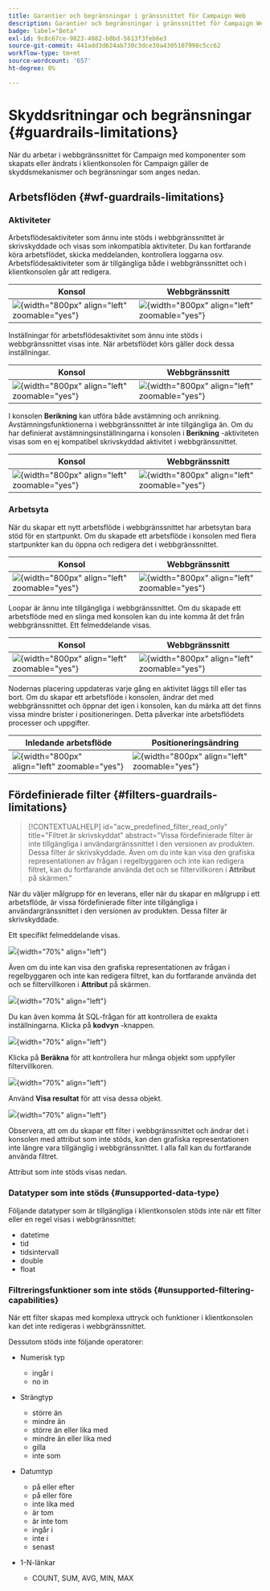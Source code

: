 ```yaml
---
title: Garantier och begränsningar i gränssnittet för Campaign Web
description: Garantier och begränsningar i gränssnittet för Campaign Web
badge: label="Beta"
exl-id: 9c8c67ce-9823-4082-b0bd-5613f3feb6e3
source-git-commit: 441add3d624ab730c3dce39a4305107998c5cc62
workflow-type: tm+mt
source-wordcount: '657'
ht-degree: 0%

---
```


# Skyddsritningar och begränsningar {#guardrails-limitations}

När du arbetar i webbgränssnittet för Campaign med komponenter som skapats eller ändrats i klientkonsolen för Campaign gäller de skyddsmekanismer och begränsningar som anges nedan.

## Arbetsflöden {#wf-guardrails-limitations}

### Aktiviteter

Arbetsflödesaktiviteter som ännu inte stöds i webbgränssnittet är skrivskyddade och visas som inkompatibla aktiviteter. Du kan fortfarande köra arbetsflödet, skicka meddelanden, kontrollera loggarna osv. Arbetsflödesaktiviteter som är tillgängliga både i webbgränssnittet och i klientkonsolen går att redigera.

| Konsol | Webbgränssnitt |
| --- | --- |
| ![](assets/limitations-activities-console.png){width="800px" align="left" zoomable="yes"} | ![](assets/limitations-activities-web.png){width="800px" align="left" zoomable="yes"} |

Inställningar för arbetsflödesaktivitet som ännu inte stöds i webbgränssnittet visas inte. När arbetsflödet körs gäller dock dessa inställningar.

| Konsol | Webbgränssnitt |
| --- | --- |
| ![](assets/limitations-options-console.png){width="800px" align="left" zoomable="yes"} | ![](assets/limitations-options-web.png){width="800px" align="left" zoomable="yes"} |

I konsolen **Berikning** kan utföra både avstämning och anrikning. Avstämningsfunktionerna i webbgränssnittet är inte tillgängliga än. Om du har definierat avstämningsinställningarna i konsolen i **Berikning** -aktiviteten visas som en ej kompatibel skrivskyddad aktivitet i webbgränssnittet.

| Konsol | Webbgränssnitt |
| --- | --- |
| ![](assets/limitations-options-console.png){width="800px" align="left" zoomable="yes"} | ![](assets/limitations-options-web.png){width="800px" align="left" zoomable="yes"} |

### Arbetsyta

När du skapar ett nytt arbetsflöde i webbgränssnittet har arbetsytan bara stöd för en startpunkt. Om du skapade ett arbetsflöde i konsolen med flera startpunkter kan du öppna och redigera det i webbgränssnittet.

| Konsol | Webbgränssnitt |
| --- | --- |
| ![](assets/limitations-multiple-console.png){width="800px" align="left" zoomable="yes"} | ![](assets/limitations-multiple-web.png){width="800px" align="left" zoomable="yes"} |

Loopar är ännu inte tillgängliga i webbgränssnittet. Om du skapade ett arbetsflöde med en slinga med konsolen kan du inte komma åt det från webbgränssnittet. Ett felmeddelande visas.

| Konsol | Webbgränssnitt |
| --- | --- |
| ![](assets/limitations-loops-console.png){width="800px" align="left" zoomable="yes"} | ![](assets/limitations-loops-web.png){width="800px" align="left" zoomable="yes"} |

Nodernas placering uppdateras varje gång en aktivitet läggs till eller tas bort. Om du skapar ett arbetsflöde i konsolen, ändrar det med webbgränssnittet och öppnar det igen i konsolen, kan du märka att det finns vissa mindre brister i positioneringen. Detta påverkar inte arbetsflödets processer och uppgifter.

| Inledande arbetsflöde | Positioneringsändring |
| --- | --- |
| ![](assets/limitations-positioning1.png){width="800px" align="left" zoomable="yes"} | ![](assets/limitations-positioning2.png){width="800px" align="left" zoomable="yes"} |

## Fördefinierade filter {#filters-guardrails-limitations}

>[!CONTEXTUALHELP]
>id="acw_predefined_filter_read_only"
>title="Filtret är skrivskyddat"
>abstract="Vissa fördefinierade filter är inte tillgängliga i användargränssnittet i den versionen av produkten. Dessa filter är skrivskyddade. Även om du inte kan visa den grafiska representationen av frågan i regelbyggaren och inte kan redigera filtret, kan du fortfarande använda det och se filtervillkoren i **Attribut** på skärmen."

När du väljer målgrupp för en leverans, eller när du skapar en målgrupp i ett arbetsflöde, är vissa fördefinierade filter inte tillgängliga i användargränssnittet i den versionen av produkten. Dessa filter är skrivskyddade.

Ett specifikt felmeddelande visas.

![](assets/filter-unavailable.png){width="70%" align="left"}

Även om du inte kan visa den grafiska representationen av frågan i regelbyggaren och inte kan redigera filtret, kan du fortfarande använda det och se filtervillkoren i **Attribut** på skärmen.

![](assets/rule-edit.png){width="70%" align="left"}

Du kan även komma åt SQL-frågan för att kontrollera de exakta inställningarna. Klicka på **kodvyn** -knappen.

![](assets/rule-code-view.png){width="70%" align="left"}

Klicka på **Beräkna** för att kontrollera hur många objekt som uppfyller filtervillkoren.

![](assets/rule-calculate.png){width="70%" align="left"}

Använd **Visa resultat** för att visa dessa objekt.

![](assets/rule-view-results.png){width="70%" align="left"}

Observera, att om du skapar ett filter i webbgränssnittet och ändrar det i konsolen med attribut som inte stöds, kan den grafiska representationen inte längre vara tillgänglig i webbgränssnittet. I alla fall kan du fortfarande använda filtret.

Attribut som inte stöds visas nedan.

### Datatyper som inte stöds {#unsupported-data-type}

Följande datatyper som är tillgängliga i klientkonsolen stöds inte när ett filter eller en regel visas i webbgränssnittet:

* datetime
* tid
* tidsintervall
* double
* float

### Filtreringsfunktioner som inte stöds {#unsupported-filtering-capabilities}

När ett filter skapas med komplexa uttryck och funktioner i klientkonsolen kan det inte redigeras i webbgränssnittet.

Dessutom stöds inte följande operatorer:

* Numerisk typ
   * ingår i
   * no in

* Strängtyp
   * större än
   * mindre än
   * större än eller lika med
   * mindre än eller lika med
   * gilla
   * inte som

* Datumtyp
   * på eller efter
   * på eller före
   * inte lika med
   * är tom
   * är inte tom
   * ingår i
   * inte i
   * senast

* 1-N-länkar
   * COUNT, SUM, AVG, MIN, MAX
